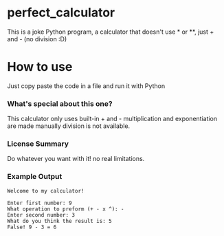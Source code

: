 # perfect_calculator
This is a joke Python program, a calculator that doesn't use * or **, just + and - (no division :D)

# How to use
Just copy paste the code in a file and run it with Python

### What's special about this one?
This calculator only uses built-in + and -
multiplication and exponentiation are made manually
division is not available.

### License Summary
Do whatever you want with it! no real limitations.

### Example Output
```
Welcome to my calculator!

Enter first number: 9
What operation to preform (+ - x ^): -
Enter second number: 3
What do you think the result is: 5
False! 9 - 3 = 6
```
